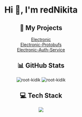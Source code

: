 <h1 align="center">Hi 👋, I'm redNikita</h1>

<h2 align="center">🚀 My Projects</h2> 
<p align="center"> 
  <a href="https://github.com/root-kidik/electronic.git">Electronic</a><br/>
  <a href="https://github.com/root-kidik/electronic_protobufs">Electronic-Protobufs</a><br/>
  <a href="https://github.com/root-kidik/electronic_auth_service">Electronic-Auth-Service</a><br/>
</p>

<h2 align="center">📊 GitHub Stats</h2>
<p align="center"><img src="https://github-readme-stats.vercel.app/api/top-langs?username=root-kidik&show_icons=true&locale=en&layout=compact&theme=dark" alt="root-kidik" /> <img src="https://github-readme-stats.vercel.app/api?username=root-kidik&show_icons=true&locale=en&theme=dark" alt="root-kidik" /></p>

<h2 align="center">💻 Tech Stack</h2>
<p align="center">
  <a href="https://skillicons.dev">
    <img src="https://skillicons.dev/icons?i=cpp,bash,py,cmake,git,github,docker,postgres" />
  </a>
</p>
